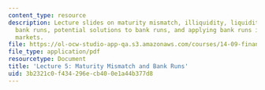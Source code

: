 ```yaml
---
content_type: resource
description: Lecture slides on maturity mismatch, illiquidity, liquidity pooling and
  bank runs, potential solutions to bank runs, and applying bank runs in modern financial
  markets.
file: https://ol-ocw-studio-app-qa.s3.amazonaws.com/courses/14-09-financial-crises-january-iap-2016/3b2321c0f434296ecb400e1a44b377d8_MIT14_09IAP16_lec5_edit.pdf
file_type: application/pdf
resourcetype: Document
title: 'Lecture 5: Maturity Mismatch and Bank Runs'
uid: 3b2321c0-f434-296e-cb40-0e1a44b377d8
---
```

